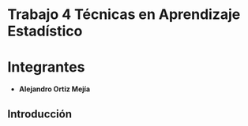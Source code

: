 # Trabajo 4 Técnicas en Aprendizaje Estadístico

# **Integrantes**

- **Alejandro Ortiz Mejía**

## **Introducción** 



